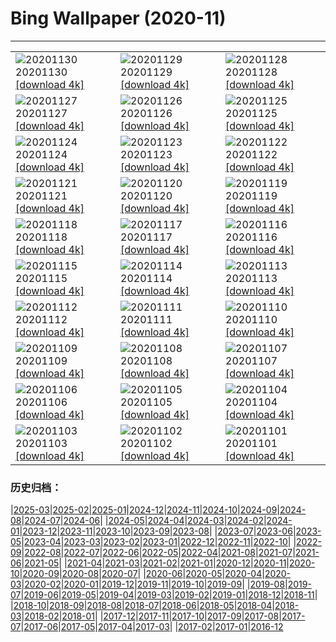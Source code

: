 # Bing Wallpaper (2020-11)
**************

<table><tr><td><img class="wallpaper" src="https://www.bing.com/th?id=OHR.HocesDuraton_ZH-CN2152159552_1920x1080.jpg" alt="20201130"> 20201130 <a href="https://www.bing.com/th?id=OHR.HocesDuraton_ZH-CN2152159552_UHD.jpg">[download 4k]</a></td><td><img class="wallpaper" src="https://www.bing.com/th?id=OHR.EDCScotland_ZH-CN2038527689_1920x1080.jpg" alt="20201129"> 20201129 <a href="https://www.bing.com/th?id=OHR.EDCScotland_ZH-CN2038527689_UHD.jpg">[download 4k]</a></td><td><img class="wallpaper" src="https://www.bing.com/th?id=OHR.MountTaranaki_ZH-CN1962085466_1920x1080.jpg" alt="20201128"> 20201128 <a href="https://www.bing.com/th?id=OHR.MountTaranaki_ZH-CN1962085466_UHD.jpg">[download 4k]</a></td></tr><tr><td><img class="wallpaper" src="https://www.bing.com/th?id=OHR.ValCervara_ZH-CN1889046979_1920x1080.jpg" alt="20201127"> 20201127 <a href="https://www.bing.com/th?id=OHR.ValCervara_ZH-CN1889046979_UHD.jpg">[download 4k]</a></td><td><img class="wallpaper" src="https://www.bing.com/th?id=OHR.NaturesWindowLookout_ZH-CN1799883608_1920x1080.jpg" alt="20201126"> 20201126 <a href="https://www.bing.com/th?id=OHR.NaturesWindowLookout_ZH-CN1799883608_UHD.jpg">[download 4k]</a></td><td><img class="wallpaper" src="https://www.bing.com/th?id=OHR.ChipmunkJP_ZH-CN1697070440_1920x1080.jpg" alt="20201125"> 20201125 <a href="https://www.bing.com/th?id=OHR.ChipmunkJP_ZH-CN1697070440_UHD.jpg">[download 4k]</a></td></tr><tr><td><img class="wallpaper" src="https://www.bing.com/th?id=OHR.CPMall_ZH-CN1202155438_1920x1080.jpg" alt="20201124"> 20201124 <a href="https://www.bing.com/th?id=OHR.CPMall_ZH-CN1202155438_UHD.jpg">[download 4k]</a></td><td><img class="wallpaper" src="https://www.bing.com/th?id=OHR.AsilomarSB_ZH-CN1074865975_1920x1080.jpg" alt="20201123"> 20201123 <a href="https://www.bing.com/th?id=OHR.AsilomarSB_ZH-CN1074865975_UHD.jpg">[download 4k]</a></td><td><img class="wallpaper" src="https://www.bing.com/th?id=OHR.BernCH_ZH-CN0890742909_1920x1080.jpg" alt="20201122"> 20201122 <a href="https://www.bing.com/th?id=OHR.BernCH_ZH-CN0890742909_UHD.jpg">[download 4k]</a></td></tr><tr><td><img class="wallpaper" src="https://www.bing.com/th?id=OHR.Dromling_ZH-CN0730577626_1920x1080.jpg" alt="20201121"> 20201121 <a href="https://www.bing.com/th?id=OHR.Dromling_ZH-CN0730577626_UHD.jpg">[download 4k]</a></td><td><img class="wallpaper" src="https://www.bing.com/th?id=OHR.NCHighCountry_ZH-CN0617631531_1920x1080.jpg" alt="20201120"> 20201120 <a href="https://www.bing.com/th?id=OHR.NCHighCountry_ZH-CN0617631531_UHD.jpg">[download 4k]</a></td><td><img class="wallpaper" src="https://www.bing.com/th?id=OHR.MontBlancPeak_ZH-CN0459151326_1920x1080.jpg" alt="20201119"> 20201119 <a href="https://www.bing.com/th?id=OHR.MontBlancPeak_ZH-CN0459151326_UHD.jpg">[download 4k]</a></td></tr><tr><td><img class="wallpaper" src="https://www.bing.com/th?id=OHR.ToucanCostaRica_ZH-CN0876149105_1920x1080.jpg" alt="20201118"> 20201118 <a href="https://www.bing.com/th?id=OHR.ToucanCostaRica_ZH-CN0876149105_UHD.jpg">[download 4k]</a></td><td><img class="wallpaper" src="https://www.bing.com/th?id=OHR.InukshukLights_ZH-CN0756858983_1920x1080.jpg" alt="20201117"> 20201117 <a href="https://www.bing.com/th?id=OHR.InukshukLights_ZH-CN0756858983_UHD.jpg">[download 4k]</a></td><td><img class="wallpaper" src="https://www.bing.com/th?id=OHR.MischwaldFuessen_ZH-CN0005213724_1920x1080.jpg" alt="20201116"> 20201116 <a href="https://www.bing.com/th?id=OHR.MischwaldFuessen_ZH-CN0005213724_UHD.jpg">[download 4k]</a></td></tr><tr><td><img class="wallpaper" src="https://www.bing.com/th?id=OHR.HokkaidoShida_ZH-CN0103354943_1920x1080.jpg" alt="20201115"> 20201115 <a href="https://www.bing.com/th?id=OHR.HokkaidoShida_ZH-CN0103354943_UHD.jpg">[download 4k]</a></td><td><img class="wallpaper" src="https://www.bing.com/th?id=OHR.LupineNZ_ZH-CN0613960648_1920x1080.jpg" alt="20201114"> 20201114 <a href="https://www.bing.com/th?id=OHR.LupineNZ_ZH-CN0613960648_UHD.jpg">[download 4k]</a></td><td><img class="wallpaper" src="https://www.bing.com/th?id=OHR.DiwaliRangoli_ZH-CN0293298599_1920x1080.jpg" alt="20201113"> 20201113 <a href="https://www.bing.com/th?id=OHR.DiwaliRangoli_ZH-CN0293298599_UHD.jpg">[download 4k]</a></td></tr><tr><td><img class="wallpaper" src="https://www.bing.com/th?id=OHR.RavensSnow_ZH-CN0153928643_1920x1080.jpg" alt="20201112"> 20201112 <a href="https://www.bing.com/th?id=OHR.RavensSnow_ZH-CN0153928643_UHD.jpg">[download 4k]</a></td><td><img class="wallpaper" src="https://www.bing.com/th?id=OHR.ConneryPond_ZH-CN9900515488_1920x1080.jpg" alt="20201111"> 20201111 <a href="https://www.bing.com/th?id=OHR.ConneryPond_ZH-CN9900515488_UHD.jpg">[download 4k]</a></td><td><img class="wallpaper" src="https://www.bing.com/th?id=OHR.EsskastanieD_ZH-CN9736686128_1920x1080.jpg" alt="20201110"> 20201110 <a href="https://www.bing.com/th?id=OHR.EsskastanieD_ZH-CN9736686128_UHD.jpg">[download 4k]</a></td></tr><tr><td><img class="wallpaper" src="https://www.bing.com/th?id=OHR.LakotaBadlands_ZH-CN0151830089_1920x1080.jpg" alt="20201109"> 20201109 <a href="https://www.bing.com/th?id=OHR.LakotaBadlands_ZH-CN0151830089_UHD.jpg">[download 4k]</a></td><td><img class="wallpaper" src="https://www.bing.com/th?id=OHR.PiedmontRegion_ZH-CN9956166156_1920x1080.jpg" alt="20201108"> 20201108 <a href="https://www.bing.com/th?id=OHR.PiedmontRegion_ZH-CN9956166156_UHD.jpg">[download 4k]</a></td><td><img class="wallpaper" src="https://www.bing.com/th?id=OHR.DerwentIsle_ZH-CN9777894186_1920x1080.jpg" alt="20201107"> 20201107 <a href="https://www.bing.com/th?id=OHR.DerwentIsle_ZH-CN9777894186_UHD.jpg">[download 4k]</a></td></tr><tr><td><img class="wallpaper" src="https://www.bing.com/th?id=OHR.BigBison_ZH-CN9480861825_1920x1080.jpg" alt="20201106"> 20201106 <a href="https://www.bing.com/th?id=OHR.BigBison_ZH-CN9480861825_UHD.jpg">[download 4k]</a></td><td><img class="wallpaper" src="https://www.bing.com/th?id=OHR.TwoWest_ZH-CN9396182448_1920x1080.jpg" alt="20201105"> 20201105 <a href="https://www.bing.com/th?id=OHR.TwoWest_ZH-CN9396182448_UHD.jpg">[download 4k]</a></td><td><img class="wallpaper" src="https://www.bing.com/th?id=OHR.Albarracin_ZH-CN0019262872_1920x1080.jpg" alt="20201104"> 20201104 <a href="https://www.bing.com/th?id=OHR.Albarracin_ZH-CN0019262872_UHD.jpg">[download 4k]</a></td></tr><tr><td><img class="wallpaper" src="https://www.bing.com/th?id=OHR.KobukRiver_ZH-CN9932342738_1920x1080.jpg" alt="20201103"> 20201103 <a href="https://www.bing.com/th?id=OHR.KobukRiver_ZH-CN9932342738_UHD.jpg">[download 4k]</a></td><td><img class="wallpaper" src="https://www.bing.com/th?id=OHR.LochLeum_ZH-CN9620588759_1920x1080.jpg" alt="20201102"> 20201102 <a href="https://www.bing.com/th?id=OHR.LochLeum_ZH-CN9620588759_UHD.jpg">[download 4k]</a></td><td><img class="wallpaper" src="https://www.bing.com/th?id=OHR.TorngatsMt_ZH-CN9391633217_1920x1080.jpg" alt="20201101"> 20201101 <a href="https://www.bing.com/th?id=OHR.TorngatsMt_ZH-CN9391633217_UHD.jpg">[download 4k]</a></td></tr></table>

### 历史归档：

|[2025-03](/../2025-03/2025-03.md)|[2025-02](/../2025-02/2025-02.md)|[2025-01](/../2025-01/2025-01.md)|[2024-12](/../2024-12/2024-12.md)|[2024-11](/../2024-11/2024-11.md)|[2024-10](/../2024-10/2024-10.md)|[2024-09](/../2024-09/2024-09.md)|[2024-08](/../2024-08/2024-08.md)|[2024-07](/../2024-07/2024-07.md)|[2024-06](/../2024-06/2024-06.md)|
|[2024-05](/../2024-05/2024-05.md)|[2024-04](/../2024-04/2024-04.md)|[2024-03](/../2024-03/2024-03.md)|[2024-02](/../2024-02/2024-02.md)|[2024-01](/../2024-01/2024-01.md)|[2023-12](/../2023-12/2023-12.md)|[2023-11](/../2023-11/2023-11.md)|[2023-10](/../2023-10/2023-10.md)|[2023-09](/../2023-09/2023-09.md)|[2023-08](/../2023-08/2023-08.md)|
|[2023-07](/../2023-07/2023-07.md)|[2023-06](/../2023-06/2023-06.md)|[2023-05](/../2023-05/2023-05.md)|[2023-04](/../2023-04/2023-04.md)|[2023-03](/../2023-03/2023-03.md)|[2023-02](/../2023-02/2023-02.md)|[2023-01](/../2023-01/2023-01.md)|[2022-12](/../2022-12/2022-12.md)|[2022-11](/../2022-11/2022-11.md)|[2022-10](/../2022-10/2022-10.md)|
|[2022-09](/../2022-09/2022-09.md)|[2022-08](/../2022-08/2022-08.md)|[2022-07](/../2022-07/2022-07.md)|[2022-06](/../2022-06/2022-06.md)|[2022-05](/../2022-05/2022-05.md)|[2022-04](/../2022-04/2022-04.md)|[2021-08](/../2021-08/2021-08.md)|[2021-07](/../2021-07/2021-07.md)|[2021-06](/../2021-06/2021-06.md)|[2021-05](/../2021-05/2021-05.md)|
|[2021-04](/../2021-04/2021-04.md)|[2021-03](/../2021-03/2021-03.md)|[2021-02](/../2021-02/2021-02.md)|[2021-01](/../2021-01/2021-01.md)|[2020-12](/../2020-12/2020-12.md)|[2020-11](/2020-11.md)|[2020-10](/../2020-10/2020-10.md)|[2020-09](/../2020-09/2020-09.md)|[2020-08](/../2020-08/2020-08.md)|[2020-07](/../2020-07/2020-07.md)|
|[2020-06](/../2020-06/2020-06.md)|[2020-05](/../2020-05/2020-05.md)|[2020-04](/../2020-04/2020-04.md)|[2020-03](/../2020-03/2020-03.md)|[2020-02](/../2020-02/2020-02.md)|[2020-01](/../2020-01/2020-01.md)|[2019-12](/../2019-12/2019-12.md)|[2019-11](/../2019-11/2019-11.md)|[2019-10](/../2019-10/2019-10.md)|[2019-09](/../2019-09/2019-09.md)|
|[2019-08](/../2019-08/2019-08.md)|[2019-07](/../2019-07/2019-07.md)|[2019-06](/../2019-06/2019-06.md)|[2019-05](/../2019-05/2019-05.md)|[2019-04](/../2019-04/2019-04.md)|[2019-03](/../2019-03/2019-03.md)|[2019-02](/../2019-02/2019-02.md)|[2019-01](/../2019-01/2019-01.md)|[2018-12](/../2018-12/2018-12.md)|[2018-11](/../2018-11/2018-11.md)|
|[2018-10](/../2018-10/2018-10.md)|[2018-09](/../2018-09/2018-09.md)|[2018-08](/../2018-08/2018-08.md)|[2018-07](/../2018-07/2018-07.md)|[2018-06](/../2018-06/2018-06.md)|[2018-05](/../2018-05/2018-05.md)|[2018-04](/../2018-04/2018-04.md)|[2018-03](/../2018-03/2018-03.md)|[2018-02](/../2018-02/2018-02.md)|[2018-01](/../2018-01/2018-01.md)|
|[2017-12](/../2017-12/2017-12.md)|[2017-11](/../2017-11/2017-11.md)|[2017-10](/../2017-10/2017-10.md)|[2017-09](/../2017-09/2017-09.md)|[2017-08](/../2017-08/2017-08.md)|[2017-07](/../2017-07/2017-07.md)|[2017-06](/../2017-06/2017-06.md)|[2017-05](/../2017-05/2017-05.md)|[2017-04](/../2017-04/2017-04.md)|[2017-03](/../2017-03/2017-03.md)|
|[2017-02](/../2017-02/2017-02.md)|[2017-01](/../2017-01/2017-01.md)|[2016-12](/../2016-12/2016-12.md)